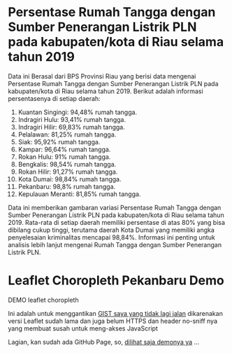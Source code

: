 # Persentase Rumah Tangga dengan Sumber Penerangan Listrik PLN pada kabupaten/kota di Riau selama tahun 2019

Data ini Berasal dari BPS Provinsi Riau yang berisi data mengenai Persentase Rumah Tangga dengan Sumber Penerangan Listrik PLN pada kabupaten/kota di Riau selama tahun 2019. Berikut adalah informasi persentasenya di setiap daerah:

1. Kuantan Singingi: 94,48% rumah tangga.
2. Indragiri Hulu: 93,41% rumah tangga.
3. Indragiri Hilir: 69,83% rumah tangga.
4. Pelalawan: 81,25% rumah tangga.
5. Siak: 95,92% rumah tangga.
6. Kampar: 96,64% rumah tangga.
7. Rokan Hulu: 91% rumah tangga.
8. Bengkalis: 98,54% rumah tangga.
9. Rokan Hilir: 91,27% rumah tangga.
10. Kota Dumai: 98,84% rumah tangga.
11. Pekanbaru: 98,8% rumah tangga.
12. Kepulauan Meranti: 81,85% rumah tangga.

Data ini memberikan gambaran variasi Persentase Rumah Tangga dengan Sumber Penerangan Listrik PLN pada kabupaten/kota di Riau selama tahun 2019. Rata-rata di setiap daerah memiliki persentase di atas 80% yang bisa dibilang cukup tinggi, terutama daerah Kota Dumai yang memiliki angka penyelesaian kriminalitas mencapai 98,84%. Informasi ini penting untuk analisis lebih lanjut mengenai Rumah Tangga dengan Sumber Penerangan Listrik PLN.

# Leaflet Choropleth Pekanbaru Demo
 DEMO leaflet choropleth

Ini adalah untuk menggantikan [GIST saya yang tidak lagi jalan](https://gist.github.com/kampar/e63b913c22b178ea7e40) dikarenakan versi Leaflet sudah lama dan juga belum HTTPS dan header no-sniff nya yang membuat susah untuk meng-akses JavaScript

Lagian, kan sudah ada GitHub Page, 
so, [dilihat saja demonya ya](https://kampar.github.io/Leaflet-Choropleth-Pekanbaru-Demo/) ...
